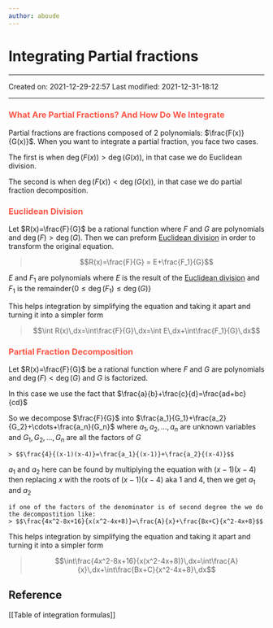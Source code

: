 ```yaml
---
author: aboude
---
```

# Integrating Partial fractions
___

Created on: 2021-12-29-22:57
Last modified: 2021-12-31-18:12

___
### <span style="color: #ff5545;text-transform: capitalize;">What are partial fractions? and how do we integrate </span>
Partial fractions are fractions composed of 2 polynomials: $\frac{F(x)}{G(x)}$. When you want to integrate a partial fraction, you face two cases.

The first is when  $\deg(F(x))>\deg(G(x))$, in that case we do Euclidean division.

The second is when $\deg(F(x))<\deg(G(x))$, in that case we do partial fraction decomposition.

### <span style="color: #ff5545;text-transform: capitalize;">Euclidean division</span>

Let $R(x)=\frac{F}{G}$ be a rational function where $F$ and $G$ are polynomials and  $\deg(F)>\deg(G)$. Then we can preform [Euclidean division](https://en.wikipedia.org/wiki/Euclidean_division_of_polynomials) in order to transform the original equation.
> $$R(x)=\frac{F}{G} = E+\frac{F_1}{G}$$

$E$ and $F_1$ are polynomials where $E$ is the result of the [Euclidean division](https://en.wikipedia.org/wiki/Euclidean_division_of_polynomials) and $F_1$ is the remainder$\Big\{0\leq \deg(F_1) \leq\deg(G)\Big\}$

This helps integration by simplifying the equation and taking it apart and turning it into a simpler form
> $$\int R(x)\,dx=\int\frac{F}{G}\,dx=\int E\,dx+\int\frac{F_1}{G}\,dx$$

### <span style="color: #ff5545;text-transform: capitalize;">Partial fraction decomposition</span>
Let $R(x)=\frac{F}{G}$ be a rational function where $F$ and $G$ are polynomials and  $\deg(F)<\deg(G)$ and $G$ is factorized.

In this case we use the fact that $\frac{a}{b}+\frac{c}{d}=\frac{ad+bc}{cd}$

So we decompose $\frac{F}{G}$ into $\frac{a_1}{G_1}+\frac{a_2}{G_2}+\cdots+\frac{a_n}{G_n}$ where $a_1,a_2,...,a_n$ are unknown variables and $G_1,G_2,...,G_n$ are all the factors of $G$ 

```ad-example
> $$\frac{4}{(x-1)(x-4)}=\frac{a_1}{(x-1)}+\frac{a_2}{(x-4)}$$
```
$a_1$ and $a_2$ here can be found by multiplying the equation with $(x-1)(x-4)$ then replacing $x$ with the roots of $(x-1)(x-4)$ aka 1 and 4, then we get $a_1$ and $a_2$

```ad-note
if one of the factors of the denominator is of second degree the we do the decompostition like: 
> $$\frac{4x^2-8x+16}{x(x^2-4x+8)}=\frac{A}{x}+\frac{Bx+C}{x^2-4x+8}$$
```

This helps integration by simplifying the equation and taking it apart and turning it into a simpler form
> $$\int\frac{4x^2-8x+16}{x(x^2-4x+8)}\,dx=\int\frac{A}{x}\,dx+\int\frac{Bx+C}{x^2-4x+8}\,dx$$

## Reference
[[Table of integration formulas]]